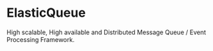 # ElasticQueue

High scalable, High available and Distributed Message Queue / Event Processing Framework.
